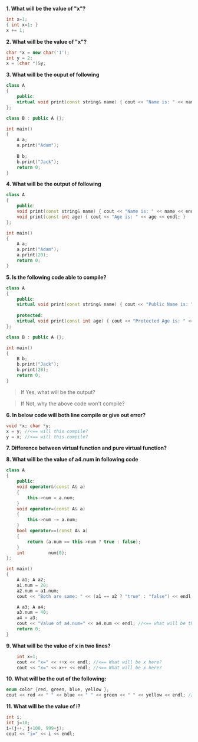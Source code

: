 **1. What will be the value of "x"?**
```cpp
int x=1;
{ int x=1; }
x += 1;
```

**2. What will be the value of "x"?**
```cpp
char *x = new char('1');
int y = 2;
x = (char *)&y;
```

**3. What will be the ouput of following**
```cpp
class A
{
	public:
	virtual void print(const string& name) { cout << "Name is: " << name << endl; }
};

class B : public A {};

int main()
{
	A a;
	a.print("Adam");
	
	B b; 
	b.print("Jack");
	return 0;
}
```

**4. What will be the output of following**
```cpp
class A
{
	public:
	void print(const string& name) { cout << "Name is: " << name << endl; }
	void print(const int age) { cout << "Age is: " << age << endl; }
};

int main()
{
	A a;
	a.print("Adam");
	a.print(20);
	return 0;
}
```

**5. Is the following code able to compile?**
```cpp
class A
{
	public:
	virtual void print(const string& name) { cout << "Public Name is: " << name << endl; }
	
	protected:
	virtual void print(const int age) { cout << "Protected Age is: " << age << endl; }
};

class B : public A {};

int main()
{
	B b;
	b.print("Jack");
	b.print(20);
	return 0;
}
```
> If Yes, what will be the output?

> If Not, why the above code won't compile?

**6. In below code will both line compile or give out error?**
```cpp
void *x; char *y;
x = y; //<== will this compile?
y = x; //<== will this compile?
```

**7. Difference between virtual function and pure virtual function?**

**8. What will be the value of a4.num in following code**
```cpp
class A
{
	public:
	void operator&(const A& a)
	{
		this->num = a.num;
	}
	void operator=(const A& a)
	{
		this->num -= a.num;
	}
	bool operator==(const A& a)
	{
		return (a.num == this->num ? true : false);
	}
	int 		num{0};
};

int main()
{
	A a1; A a2;
	a1.num = 20;
	a2.num = a1.num;
	cout << "Both are same: " << (a1 == a2 ? "true" : "false") << endl; //<== what will be the output of this?

	A a3; A a4;
	a3.num = 40;
	a4 = a3;
	cout << "Value of a4.num=" << a4.num << endl; //<== what will be the output of a4.num?
	return 0;
}
```

**9. What will be the value of x in two lines?**
```cpp
	int x=1;
	cout << "x=" << ++x << endl; //<== What will be x here?
	cout << "x=" << x++ << endl; //<== What will be x here?
```

**10. What will be the out of the following:**
```cpp
enum color {red, green, blue, yellow };
cout << red << " " << blue << " " << green << " " << yellow << endl; // <== What will be the output of this line?
```

**11. What will be the value of i?**
```cpp
int i;
int j=10;
i=(j++, j+100, 999+j);
cout << "i=" << i << endl;
```

